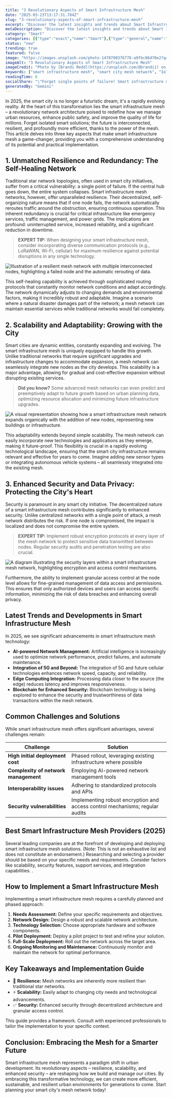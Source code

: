 ```yaml
---
title: "3 Revolutionary Aspects of Smart Infrastructure Mesh"
date: "2025-03-23T13:17:31.784Z"
slug: "3-revolutionary-aspects-of-smart-infrastructure-mesh"
excerpt: "Discover the latest insights and trends about Smart Infrastructure Mesh. This comprehensive guide covers everything you need to know about Smart Infrastructure Mesh in 2025."
metaDescription: "Discover the latest insights and trends about Smart Infrastructure Mesh. This comprehensive guide covers everything you need to know about Smart Infrastruc..."
category: "Smart"
categories: [{"type":"exact","name":"Smart"},{"type":"general","name":"Engineering"},{"type":"medium","name":"Network Systems"},{"type":"specific","name":"Data Integration"},{"type":"niche","name":"Sensor Fusion"}]
status: "new"
trending: true
featured: false
image: "https://images.unsplash.com/photo-1470790376778-a9fbc86d70e2?q=85&w=1200&fit=max&fm=webp&auto=compress"
imageAlt: "3 Revolutionary Aspects of Smart Infrastructure Mesh"
imageCredit: "Photo by [Brandi Redd](https://unsplash.com/@brandi1) on Unsplash"
keywords: ["smart infrastructure mesh", "smart city mesh network", "IoT infrastructure mesh", "mesh network for smart cities", "benefits of smart infrastructure mesh", "smart infrastructure mesh solutions", "cost of smart infrastructure mesh deployment", "smart infrastructure mesh architecture", "best smart infrastructure mesh providers", "how to implement smart infrastructure mesh"]
readingTime: 6
socialShare: "\"Forget single points of failure! Smart infrastructure mesh networks are self-healing, ensuring continuous service even in the face of disaster.  The future of smart cities is resilient.\""
generatedBy: "Gemini"
---
```




In 2025, the smart city is no longer a futuristic dream; it's a rapidly evolving reality.  At the heart of this transformation lies the smart infrastructure mesh – a revolutionary network architecture poised to redefine how we manage urban resources, enhance public safety, and improve the quality of life for millions. Forget isolated smart solutions; the future is interconnected, resilient, and profoundly more efficient, thanks to the power of the mesh. This article delves into three key aspects that make smart infrastructure mesh a game-changer, providing you with a comprehensive understanding of its potential and practical implementation.

## 1. Unmatched Resilience and Redundancy: The Self-Healing Network

Traditional star network topologies, often used in smart city initiatives, suffer from a critical vulnerability: a single point of failure. If the central hub goes down, the entire system collapses.  Smart infrastructure mesh networks, however, offer unparalleled resilience.  Their decentralized, self-organizing nature means that if one node fails, the network automatically reroutes traffic around the obstruction, ensuring continuous operation.  This inherent redundancy is crucial for critical infrastructure like emergency services, traffic management, and power grids.  The implications are profound: uninterrupted service, increased reliability, and a significant reduction in downtime.

> **EXPERT TIP:** When designing your smart infrastructure mesh, consider incorporating diverse communication protocols (e.g., LoRaWAN, Wi-Fi, cellular) for maximum resilience against potential disruptions in any single technology.

![Illustration of a resilient mesh network with multiple interconnected nodes, highlighting a failed node and the automatic rerouting of data.](https://images.unsplash.com/photo-1451187580459-43490279c0fa?q=85&w=1200&fit=max&fm=webp&auto=compress)

This self-healing capability is achieved through sophisticated routing protocols that constantly monitor network conditions and adapt accordingly.  The network dynamically adjusts to changing demands and environmental factors, making it incredibly robust and adaptable.  Imagine a scenario where a natural disaster damages part of the network; a mesh network can maintain essential services while traditional networks would fail completely.

## 2. Scalability and Adaptability: Growing with the City

Smart cities are dynamic entities, constantly expanding and evolving.  The smart infrastructure mesh is uniquely equipped to handle this growth. Unlike traditional networks that require significant upgrades and infrastructure changes to accommodate expansion, a mesh network can seamlessly integrate new nodes as the city develops. This scalability is a major advantage, allowing for gradual and cost-effective expansion without disrupting existing services.

> **Did you know?** Some advanced mesh networks can even predict and preemptively adapt to future growth based on urban planning data, optimizing resource allocation and minimizing future infrastructure upgrades.

![A visual representation showing how a smart infrastructure mesh network expands organically with the addition of new nodes, representing new buildings or infrastructure.](https://images.unsplash.com/photo-1484417894907-623942c8ee29?q=85&w=1200&fit=max&fm=webp&auto=compress)

This adaptability extends beyond simple scalability.  The mesh network can easily incorporate new technologies and applications as they emerge, making it future-proof. This flexibility is crucial in a rapidly evolving technological landscape, ensuring that the smart city infrastructure remains relevant and effective for years to come.  Imagine adding new sensor types or integrating autonomous vehicle systems – all seamlessly integrated into the existing mesh.

## 3. Enhanced Security and Data Privacy: Protecting the City's Heart

Security is paramount in any smart city initiative.  The decentralized nature of a smart infrastructure mesh contributes significantly to enhanced security.  Unlike centralized networks with a single point of attack, a mesh network distributes the risk.  If one node is compromised, the impact is localized and does not compromise the entire system.

> **EXPERT TIP:** Implement robust encryption protocols at every layer of the mesh network to protect sensitive data transmitted between nodes.  Regular security audits and penetration testing are also crucial.

![A diagram illustrating the security layers within a smart infrastructure mesh network, highlighting encryption and access control mechanisms.](https://images.unsplash.com/photo-1517976487492-5750f3195933?q=85&w=1200&fit=max&fm=webp&auto=compress)

Furthermore, the ability to implement granular access control at the node level allows for fine-grained management of data access and permissions.  This ensures that only authorized devices and users can access specific information, minimizing the risk of data breaches and enhancing overall privacy.

## Latest Trends and Developments in Smart Infrastructure Mesh

In 2025, we see significant advancements in smart infrastructure mesh technology:

* **AI-powered Network Management:**  Artificial intelligence is increasingly used to optimize network performance, predict failures, and automate maintenance.
* **Integration of 5G and Beyond:**  The integration of 5G and future cellular technologies enhances network speed, capacity, and reliability.
* **Edge Computing Integration:** Processing data closer to the source (the edge) reduces latency and improves responsiveness.
* **Blockchain for Enhanced Security:** Blockchain technology is being explored to enhance the security and trustworthiness of data transactions within the mesh network.

## Common Challenges and Solutions

While smart infrastructure mesh offers significant advantages, several challenges remain:

| Challenge                     | Solution                                                              |
|------------------------------|--------------------------------------------------------------------------|
| **High initial deployment cost** | Phased rollout, leveraging existing infrastructure where possible         |
| **Complexity of network management** | Employing AI-powered network management tools                           |
| **Interoperability issues**     | Adhering to standardized protocols and APIs                              |
| **Security vulnerabilities**    | Implementing robust encryption and access control mechanisms; regular audits |

## Best Smart Infrastructure Mesh Providers (2025)

Several leading companies are at the forefront of developing and deploying smart infrastructure mesh solutions.  (Note: This is not an exhaustive list and does not constitute an endorsement.)  Researching and selecting a provider should be based on your specific needs and requirements.  Consider factors like scalability, security features, support services, and integration capabilities.  .

## How to Implement a Smart Infrastructure Mesh

Implementing a smart infrastructure mesh requires a carefully planned and phased approach:

1. **Needs Assessment:** Define your specific requirements and objectives.
2. **Network Design:**  Design a robust and scalable network architecture.
3. **Technology Selection:** Choose appropriate hardware and software components.
4. **Pilot Deployment:**  Deploy a pilot project to test and refine your solution.
5. **Full-Scale Deployment:**  Roll out the network across the target area.
6. **Ongoing Monitoring and Maintenance:**  Continuously monitor and maintain the network for optimal performance.

## Key Takeaways and Implementation Guide

* 🔑 **Resilience:** Mesh networks are inherently more resilient than traditional star networks.
* ⚡ **Scalability:** Easily adapt to changing city needs and technological advancements.
* ✅ **Security:** Enhanced security through decentralized architecture and granular access control.

This guide provides a framework.  Consult with experienced professionals to tailor the implementation to your specific context.

## Conclusion: Embracing the Mesh for a Smarter Future

Smart infrastructure mesh represents a paradigm shift in urban development.  Its revolutionary aspects – resilience, scalability, and enhanced security – are reshaping how we build and manage our cities.  By embracing this transformative technology, we can create more efficient, sustainable, and resilient urban environments for generations to come.  Start planning your smart city's mesh network today!

